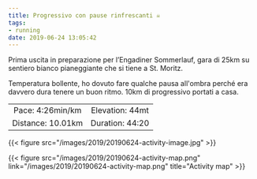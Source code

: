 ```yaml
---
title: Progressivo con pause rinfrescanti ☠️
tags:
- running
date: 2019-06-24 13:05:42
---
```

Prima uscita in preparazione per l’Engadiner Sommerlauf, gara di 25km su sentiero bianco pianeggiante che si tiene a St. Moritz.

Temperatura bollente, ho dovuto fare qualche pausa all'ombra perché era davvero dura tenere un buon ritmo. 10km di progressivo portati a casa.

| | |
| :-: | :-: |
| Pace: 4:26min/km | Elevation: 44mt |
| Distance: 10.01km | Duration: 44:20 |

{{< figure src="/images/2019/20190624-activity-image.jpg" >}}


{{< figure src="/images/2019/20190624-activity-map.png" link="/images/2019/20190624-activity-map.png" title="Activity map" >}}

